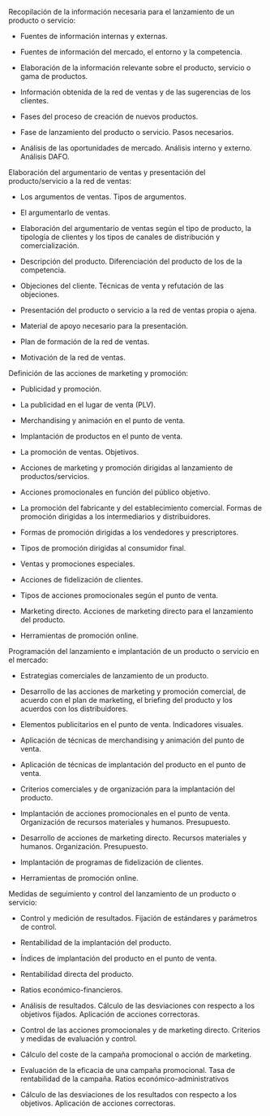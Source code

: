 Recopilación de la información necesaria para el lanzamiento de un producto o servicio:

- Fuentes de información internas y externas.

- Fuentes de información del mercado, el entorno y la competencia.

- Elaboración de la información relevante sobre el producto, servicio o gama de productos.

- Información obtenida de la red de ventas y de las sugerencias de los clientes.

- Fases del proceso de creación de nuevos productos.

- Fase de lanzamiento del producto o servicio. Pasos necesarios.

- Análisis de las oportunidades de mercado. Análisis interno y externo. Análisis DAFO.

Elaboración del argumentario de ventas y presentación del producto/servicio a la red de ventas:

- Los argumentos de ventas. Tipos de argumentos.

- El argumentarlo de ventas.

- Elaboración del argumentario de ventas según el tipo de producto, la tipología de clientes y los tipos de canales de distribución y comercialización.

- Descripción del producto. Diferenciación del producto de los de la competencia.

- Objeciones del cliente. Técnicas de venta y refutación de las objeciones.

- Presentación del producto o servicio a la red de ventas propia o ajena.

- Material de apoyo necesario para la presentación.

- Plan de formación de la red de ventas.

- Motivación de la red de ventas.

Definición de las acciones de marketing y promoción:

- Publicidad y promoción.

- La publicidad en el lugar de venta (PLV).

- Merchandising y animación en el punto de venta.

- Implantación de productos en el punto de venta.

- La promoción de ventas. Objetivos.

- Acciones de marketing y promoción dirigidas al lanzamiento de productos/servicios.

- Acciones promocionales en función del público objetivo.

- La promoción del fabricante y del establecimiento comercial. Formas de promoción dirigidas a los intermediarios y distribuidores.

- Formas de promoción dirigidas a los vendedores y prescriptores.

- Tipos de promoción dirigidas al consumidor final.

- Ventas y promociones especiales.

- Acciones de fidelización de clientes.

- Tipos de acciones promocionales según el punto de venta.

- Marketing directo. Acciones de marketing directo para el lanzamiento del producto.

- Herramientas de promoción online.

Programación del lanzamiento e implantación de un producto o servicio en el mercado:

- Estrategias comerciales de lanzamiento de un producto.

- Desarrollo de las acciones de marketing y promoción comercial, de acuerdo con el plan de marketing, el briefing del producto y los acuerdos con los distribuidores.

- Elementos publicitarios en el punto de venta. Indicadores visuales.

- Aplicación de técnicas de merchandising y animación del punto de venta.

- Aplicación de técnicas de implantación del producto en el punto de venta.

- Criterios comerciales y de organización para la implantación del producto.

- Implantación de acciones promocionales en el punto de venta. Organización de recursos materiales y humanos. Presupuesto.

- Desarrollo de acciones de marketing directo. Recursos materiales y humanos. Organización. Presupuesto.

- Implantación de programas de fidelización de clientes.

- Herramientas de promoción online.

Medidas de seguimiento y control del lanzamiento de un producto o servicio:

- Control y medición de resultados. Fijación de estándares y parámetros de control.

- Rentabilidad de la implantación del producto.

- Índices de implantación del producto en el punto de venta.

- Rentabilidad directa del producto.

- Ratios económico-financieros.

- Análisis de resultados. Cálculo de las desviaciones con respecto a los objetivos fijados. Aplicación de acciones correctoras.

- Control de las acciones promocionales y de marketing directo. Criterios y medidas de evaluación y control.

- Cálculo del coste de la campaña promocional o acción de marketing.

- Evaluación de la eficacia de una campaña promocional. Tasa de rentabilidad de la campaña. Ratios económico-administrativos

- Cálculo de las desviaciones de los resultados con respecto a los objetivos. Aplicación de acciones correctoras.